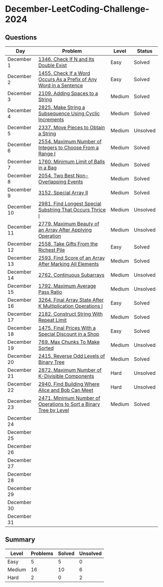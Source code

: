 # December-LeetCoding-Challenge-2024

## Questions
| Day | Problem | Level | Status |
| --- | --- | --- | --- |
| December 1  | [1346. Check If N and Its Double Exist](https://leetcode.com/problems/check-if-n-and-its-double-exist/) | Easy | Solved |
| December 2  | [1455. Check If a Word Occurs As a Prefix of Any Word in a Sentence](https://leetcode.com/problems/check-if-a-word-occurs-as-a-prefix-of-any-word-in-a-sentence/) | Easy | Solved |
| December 3  | [2109. Adding Spaces to a String](https://leetcode.com/problems/adding-spaces-to-a-string/) | Medium | Solved |
| December 4  | [2825. Make String a Subsequence Using Cyclic Increments](https://leetcode.com/problems/make-string-a-subsequence-using-cyclic-increments/) | Medium | Solved |
| December 5  | [2337. Move Pieces to Obtain a String](https://leetcode.com/problems/move-pieces-to-obtain-a-string/) | Medium | Unsolved |
| December 6  | [2554. Maximum Number of Integers to Choose From a Range I](https://leetcode.com/problems/maximum-number-of-integers-to-choose-from-a-range-i/) | Medium | Solved |
| December 7  | [1760. Minimum Limit of Balls in a Bag](https://leetcode.com/problems/minimum-limit-of-balls-in-a-bag/) | Medium | Solved |
| December 8  | [2054. Two Best Non-Overlapping Events](https://leetcode.com/problems/two-best-non-overlapping-events/) | Medium | Solved |
| December 9  | [3152. Special Array II](https://leetcode.com/problems/special-array-ii/) | Medium | Solved |
| December 10 | [2981. Find Longest Special Substring That Occurs Thrice I](https://leetcode.com/problems/find-longest-special-substring-that-occurs-thrice-i/) | Medium | Unsolved |
| December 11 | [2779. Maximum Beauty of an Array After Applying Operation](https://leetcode.com/problems/maximum-beauty-of-an-array-after-applying-operation/) | Medium | Unsolved |
| December 12 | [2558. Take Gifts From the Richest Pile](https://leetcode.com/problems/take-gifts-from-the-richest-pile/) | Easy | Solved |
| December 13 | [2593. Find Score of an Array After Marking All Elements](https://leetcode.com/problems/find-score-of-an-array-after-marking-all-elements/) | Medium | Solved |
| December 14 | [2762. Continuous Subarrays](https://leetcode.com/problems/continuous-subarrays/) | Medium | Unsolved |
| December 15 | [1792. Maximum Average Pass Ratio](https://leetcode.com/problems/maximum-average-pass-ratio/) | Medium | Unsolved |
| December 16 | [3264. Final Array State After K Multiplication Operations I](https://leetcode.com/problems/final-array-state-after-k-multiplication-operations-i/) | Easy | Solved |
| December 17 | [2182. Construct String With Repeat Limit](https://leetcode.com/problems/construct-string-with-repeat-limit/) | Medium | Solved |
| December 18 | [1475. Final Prices With a Special Discount in a Shop](https://leetcode.com/problems/final-prices-with-a-special-discount-in-a-shop/) | Easy | Solved |
| December 19 | [769. Max Chunks To Make Sorted](https://leetcode.com/problems/max-chunks-to-make-sorted/) | Medium | Unsolved |
| December 20 | [2415. Reverse Odd Levels of Binary Tree](https://leetcode.com/problems/reverse-odd-levels-of-binary-tree/) | Medium | Solved |
| December 21 | [2872. Maximum Number of K-Divisible Components](https://leetcode.com/problems/maximum-number-of-k-divisible-components/) | Hard | Unsolved |
| December 22 | [2940. Find Building Where Alice and Bob Can Meet](https://leetcode.com/problems/find-building-where-alice-and-bob-can-meet/) | Hard | Unsolved |
| December 23 | [2471. Minimum Number of Operations to Sort a Binary Tree by Level](https://leetcode.com/problems/minimum-number-of-operations-to-sort-a-binary-tree-by-level/) | Medium | Solved |
| December 24 | []() |  |  |
| December 25 | []() |  |  |
| December 26 | []() |  |  |
| December 27 | []() |  |  |
| December 28 | []() |  |  |
| December 29 | []() |  |  |
| December 30 | []() |  |  |
| December 31 | []() |  |  |

## Summary
| Level  | Problems | Solved | Unsolved |
| ---    | --- | --- | --- |
| Easy   | 5 | 5 | 0 |
| Medium | 16 | 10 | 6 |
| Hard   | 2 | 0 | 2 |
